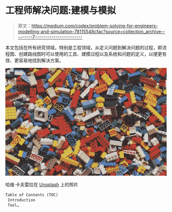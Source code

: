 # 工程师解决问题:建模与模拟

> 原文：<https://medium.com/codex/problem-solving-for-engineers-modelling-and-simulation-78115548cfac?source=collection_archive---------7----------------------->

本文包括在所有研究领域，特别是工程领域，从定义问题到解决问题的过程，即流程图、创建路线图时可以使用的工具、建模过程以及系统和问题的定义，以便更有效、更容易地找到解决方案。

![](img/b6b1019c51947f6a2af6dd6981aff1b5.png)

哈维·卡夫雷拉在 [Unsplash](https://unsplash.com?utm_source=medium&utm_medium=referral) 上的照片

```
Table of Contents (TOC)
 Introduction
 Tool…
```